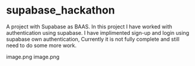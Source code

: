 # supabase_hackathon

A project with Supabase as BAAS. In this project I have worked with authentication using supabase. I have implimented sign-up and login using supabase own authentication, Currently it is not fully complete and still need to do some more work.

image.png
image.png